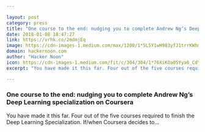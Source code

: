 ```yaml
---

layout: post
category: press
title: "One course to the end: nudging you to complete Andrew Ng’s Deep Learning specialization on Coursera"
date: 2018-01-08 18:47:27
link: https://vrhk.co/2mdmjEq
image: https://cdn-images-1.medium.com/max/1200/1*5L5Y1wH983yfJ1trrKWhmw.jpeg
domain: hackernoon.com
author: "Hacker Noon"
icon: https://cdn-images-1.medium.com/fit/c/304/304/1*76XiKOa05Yya6_CdYX8pVg.jpeg
excerpt: "You have made it this far. Four out of the five courses required to finish the Deep Learning Specialization. If/when Coursera decides to…"

---
```


### One course to the end: nudging you to complete Andrew Ng’s Deep Learning specialization on Coursera

You have made it this far. Four out of the five courses required to finish the Deep Learning Specialization. If/when Coursera decides to…